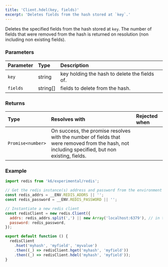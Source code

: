 ```yaml
---
title: 'Client.hdel(key, fields)'
excerpt: 'Deletes fields from the hash stored at `key`.'
---
```


Deletes the specified fields from the hash stored at `key`. The number of fields that were removed from the hash is returned on resolution (non including non existing fields). 

### Parameters

| Parameter | Type     | Description                                   |
| :-------- | :------- | :-------------------------------------------- |
| `key`     | string   | key holding the hash to delete the fields of. |
| `fields`  | string[] | fields to delete from the hash.               |


### Returns

| Type              | Resolves with                                                                                                                                  | Rejected when |
| :---------------- | :--------------------------------------------------------------------------------------------------------------------------------------------- | :------------ |
| `Promise<number>` | On success, the promise resolves with the number of fields that were removed from the hash, not including specified, but non existing, fields. |               |

### Example

<CodeGroup labels={[]}>

```javascript
import redis from 'k6/experimental/redis';

// Get the redis instance(s) address and password from the environment
const redis_addrs = __ENV.REDIS_ADDRS || '';
const redis_password = __ENV.REDIS_PASSWORD || '';

// Instantiate a new redis client
const redisClient = new redis.Client({
  addrs: redis_addrs.split(',') || new Array('localhost:6379'), // in the form of 'host:port', separated by commas
  password: redis_password,
});

export default function () {
  redisClient
    .hset('myhash', 'myfield', 'myvalue')
    .then((_) => redisClient.hget('myhash', 'myfield'))
    .then((_) => redisClient.hdel('myhash', 'myfield'));
}
```

</CodeGroup>